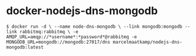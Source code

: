 # docker-nodejs-dns-mongodb
`$ docker run -d \
  --name node-dns-mongodb \
  --link mongodb:mongodb --link rabbitmq:rabbitmq \
  -e AMQP_URL=amqp://*username*:*password*@rabbitmq -e MONGODB_URL=mongodb://mongodb:27017/dns
  marcelmaatkamp/nodejs-dns-mongodb:latest`
